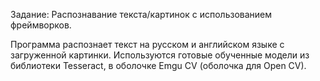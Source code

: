 Задание: Распознавание текста/картинок с использованием фреймворков.

Программа распознает текст на русском и английском языке с загруженной картинки. Используются готовые обученные модели из библиотеки Tesseract, в оболочке Emgu CV (оболочка для Open CV).
